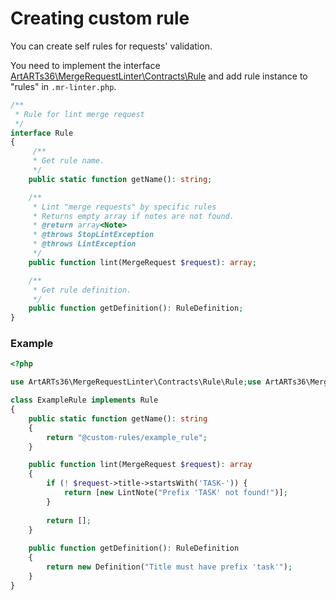 # Creating custom rule

You can create self rules for requests' validation.

You need to implement the interface [ArtARTs36\MergeRequestLinter\Contracts\Rule](../src/Contracts/Rule.php) and add rule instance to "rules" in `.mr-linter.php`.
```php
/**
 * Rule for lint merge request
 */
interface Rule
{
     /**
     * Get rule name.
     */
    public static function getName(): string;

    /**
     * Lint "merge requests" by specific rules
     * Returns empty array if notes are not found.
     * @return array<Note>
     * @throws StopLintException
     * @throws LintException
     */
    public function lint(MergeRequest $request): array;

    /**
     * Get rule definition.
     */
    public function getDefinition(): RuleDefinition;
}
```

### Example

```php
<?php

use ArtARTs36\MergeRequestLinter\Contracts\Rule\Rule;use ArtARTs36\MergeRequestLinter\Contracts\Rule\RuleDefinition;use ArtARTs36\MergeRequestLinter\Note\LintNote;use ArtARTs36\MergeRequestLinter\Request\Data\MergeRequest;use ArtARTs36\MergeRequestLinter\Rule\Definition;

class ExampleRule implements Rule
{
    public static function getName(): string
    {
        return "@custom-rules/example_rule";
    }

    public function lint(MergeRequest $request): array
    {
        if (! $request->title->startsWith('TASK-')) {
            return [new LintNote("Prefix 'TASK' not found!")];
        }
        
        return [];
    }
    
    public function getDefinition(): RuleDefinition
    {
        return new Definition("Title must have prefix 'task'");
    }
}
```

